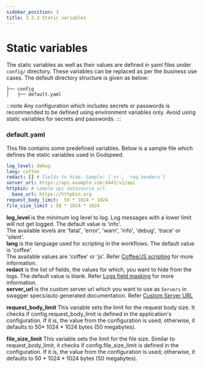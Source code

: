 ```yaml
---
sidebar_position: 3
title: 3.3.3 Static variables
---
```


# Static variables
The static variables as well as their values are defined in yaml files under `config/` directory. These variables can be replaced as per the business use cases. The default directory structure is given as below:

```
├── config
│   ├── default.yaml
```

:::note
Any configuration which includes secrets or passwords is recommended to be defined using environment variables only. Avoid using static variables for secrets and passwords.
:::

### default.yaml
This file contains some predefined variables. Below is a sample file which defines the static variables used in Godspeed.
```yaml
log_level: debug
lang: coffee
redact: [] # fields to hide. Sample: ['ns', 'req.headers']
server_url: https://api.example.com:8443/v1/api
httpbin: # sample api datasource url
  base_url: https://httpbin.org
request_body_limit:  50 * 1024 * 1024
file_size_limit : 50 * 1024 * 1024
```

**log_level** is the minimum log level to log. Log messages with a lower limit will not get logged. The default value is 'info'.   
The available levels are 'fatal', 'error', 'warn', 'info', 'debug', 'trace' or 'silent'.   
**lang** is the language used for scripting in the workflows. The default value is 'coffee'.   
The available values are 'coffee' or 'js'. Refer [Coffee/JS scripting](../../workflows.md/#65-use-of-coffeejs-for-scripting) for more information.   
**redact** is the list of fields, the values for which, you want to hide from the logs. The default value is blank. Refer [Logs field masking](../../../telemetry/intro.md/#log-fields-masking) for more information.   
**server_url** is the custom server url which you want to use as `Servers` in swagger specs/auto generated documentation. Refer [Custom Server URL](../../swagger-specs.md/#52-custom-server-url)

**request_body_limit** This variable sets the limit for the request body size. It checks if config.request_body_limit is defined in the application's configuration. If it is, the value from the configuration is used; otherwise, it defaults to 50* 1024 * 1024 bytes (50 megabytes).

**file_size_limit** This variable sets the limit for the file size. Similar to request_body_limit, it checks if config.file_size_limit is defined in the configuration. If it is, the value from the configuration is used; otherwise, it defaults to 50 * 1024 * 1024 bytes (50 megabytes).
